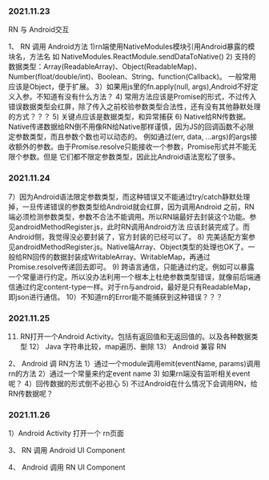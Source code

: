 ### 2021.11.23
RN 与 Android交互

1、 RN 调用 Android方法
1)rn端使用NativeModules模块引用Android暴露的模块名，方法名
如 NativeModules.ReactModule.sendDataToNative()
2) 支持的数据类型：Array(ReadableArray)、Object(ReadableMap)、Number(float/double/int)、Boolean、String、function(Callback)。 一般常用应该是Object，便于扩展。
3）如果用js里的fn.apply(null, args),Android不好定义入参。不知道有没有什么方法？
4) 常用方法应该是Promise的形式，不过传入错误数据类型会红屏，除了传入之前校验参数类型合法性，还有没有其他静默处理的方式？？？
5) 关键点应该是数据类型，和异常捕获
6) Native给RN传数据。Native传递数据给RN倒不用像RN给Native那样谨慎，因为JS的回调函数不必限定参数类型，而且参数个数也可以动态的。
例如通过(err, data, ...args)的args接收额外的参数。由于Promise.resolve只能接收一个参数，Promise形式并不能无限个参数。但是
它们都不限定参数类型，因此比Android语法宽松了很多。
### 2021.11.24
7）因为Android语法限定参数类型，而这种错误又不能通过try/catch静默处理掉，一旦传递错误的参数类型给Android就会红屏，因为调用Android
之前，RN端必须检测参数类型，参数不合法不能调用。所以RN端最好去封装这个功能。参见androidMethodRegister.js，此时RN调用Android方法
应该封装完成了。而Android侧，我觉得没必要封装了，官方封装的已经可以了。
8) 完美适配方案参见androidMethodRegister.js。Native端Array、Object类型的处理也OK了。一般给RN回传的数据封装成WritableArray、WritableMap，再通过Promise.resolve传递回去即可。
9) 跨语言通信，只能通过约定。例如可以暴露一个常量进行约定。所以没办法利用一个根本上杜绝参数类型错误，就像前后端通信通过约定content-type一样。对于rn与android，最好是只有ReadableMap，即json进行通信。
10）不知道rn的Error能不能捕获到这种错误？？？
### 2021.11.25
11) RN打开一个Android Activity。包括有返回值和无返回值的。以及各种数据类型
12） Java 字符串比较，map遍历、删除
13） Android 兼容 RN

2、 Android 调 RN方法
1）通过一个module调用emit(eventName, params)调用rn的方法
2）通过一个常量来约定event name
3) 如果rn端没有监听相关event呢？
4）回传数据的形式倒不必担心
5) 不过Android在什么情况下会调用RN，给RN传数据呢？

### 2021.11.26
1）Android Activity 打开一个 rn页面

3、 RN 调用 Android UI Component

4、 Android 调用 RN UI Component
